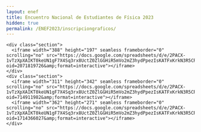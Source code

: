 ```yaml
---
layout: enef
title: Encuentro Nacional de Estudiantes de Física 2023
hidden: true
permalink: /ENEF2023/inscripciongraficos/
---
```


<div class="no-pad-top" id="index-page">
  <div class="container">
  
    <div class="section">
      <iframe width="388" height="197" seamless frameborder="0" scrolling="no" src="https://docs.google.com/spreadsheets/d/e/2PACX-1vTzXpXAIKT0keUN1gF7X4Sq3rx8UctZ0ZlGGHiR5mVo2mZ3hydPpezIsKATFxKrkN3R5CRBnVxhLCdX/pubchart?oid=2071819726&amp;format=interactive"></iframe>
    </div>
    <div class="section">
      <iframe width="311" height="342" seamless frameborder="0" scrolling="no" src="https://docs.google.com/spreadsheets/d/e/2PACX-1vTzXpXAIKT0keUN1gF7X4Sq3rx8UctZ0ZlGGHiR5mVo2mZ3hydPpezIsKATFxKrkN3R5CRBnVxhLCdX/pubchart?oid=714911982&amp;format=interactive"></iframe>
      <iframe width="362" height="271" seamless frameborder="0" scrolling="no" src="https://docs.google.com/spreadsheets/d/e/2PACX-1vTzXpXAIKT0keUN1gF7X4Sq3rx8UctZ0ZlGGHiR5mVo2mZ3hydPpezIsKATFxKrkN3R5CRBnVxhLCdX/pubchart?oid=1714366027&amp;format=interactive"></iframe>
    </div>
    
  </div>
</div>

